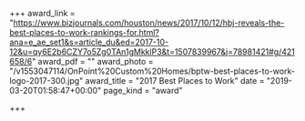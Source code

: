 +++
award_link = "https://www.bizjournals.com/houston/news/2017/10/12/hbj-reveals-the-best-places-to-work-rankings-for.html?ana=e_ae_set1&s=article_du&ed=2017-10-12&u=qy6E2b6CZY7o5Zg0TAn1gMkklP3&t=1507839967&j=78981421#g/421658/6"
award_pdf = ""
award_photo = "/v1553047114/OnPoint%20Custom%20Homes/bptw-best-places-to-work-logo-2017-300.jpg"
award_title = "2017 Best Places to Work"
date = "2019-03-20T01:58:47+00:00"
page_kind = "award"

+++
